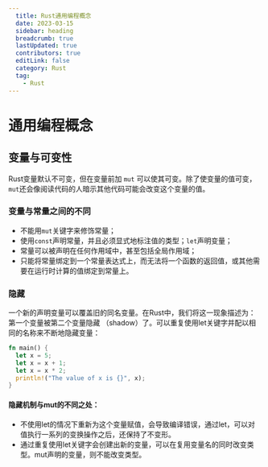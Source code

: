 ```yaml
---
  title: Rust通用编程概念
  date: 2023-03-15
  sidebar: heading
  breadcrumb: true
  lastUpdated: true
  contributors: true
  editLink: false
  category: Rust
  tag:
    - Rust
---
```

# 通用编程概念

## 变量与可变性

Rust变量默认不可变，但在变量前加 `mut` 可以使其可变。除了使变量的值可变，`mut`还会像阅读代码的人暗示其他代码可能会改变这个变量的值。

### 变量与常量之间的不同

- 不能用`mut`关键字来修饰常量；
- 使用`const`声明常量，并且必须显式地标注值的类型；`let`声明变量；
- 常量可以被声明在任何作用域中，甚至包括全局作用域；
- 只能将常量绑定到一个常量表达式上，而无法将一个函数的返回值，或其他需要在运行时计算的值绑定到常量上。



### 隐藏

一个新的声明变量可以覆盖旧的同名变量。在Rust中，我们将这一现象描述为：第一个变量被第二个变量隐藏 （shadow）了。可以重复使用let关键字并配以相同的名称来不断地隐藏变量：

```rust
fn main() {
  let x = 5;
  let x = x + 1;
  let x = x * 2;
  println!("The value of x is {}", x);
}
```

#### 隐藏机制与mut的不同之处：

- 不使用let的情况下重新为这个变量赋值，会导致编译错误，通过let，可以对值执行一系列的变换操作之后，还保持了不变形。
- 通过重复使用let关键字会创建出新的变量，可以在复用变量名的同时改变类型。mut声明的变量，则不能改变类型。
